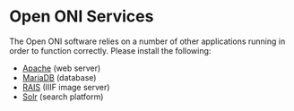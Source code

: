 # Open ONI Services

The Open ONI software relies on a number of other applications running in order
to function correctly. Please install the following:

- [Apache](/docs/install/centos/services/apache.md) (web server)
- [MariaDB](/docs/install/centos/services/mariadb.md) (database)
- [RAIS](/docs/install/centos/services/rais.md) (IIIF image server)
- [Solr](/docs/install/centos/services/solr.md) (search platform)